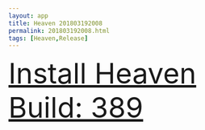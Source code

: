 ```yaml
---
layout: app
title: Heaven 201803192008
permalink: 201803192008.html
tags: [Heaven,Release]
---
```

<div class="pure-g">
    <div class="pure-u-1-1" style="font-size: 4em">
        <a class="pure-button-primary" href="itms-services://?action=download-manifest&url=https%3A%2F%2Flitsungyisigono.github.io%2FTestScript%2Fmanifests%2F201803192008.plist"><i class="fa fa-download" aria-hidden="true"></i>Install Heaven Build: 389</a>
    </div>
</div>